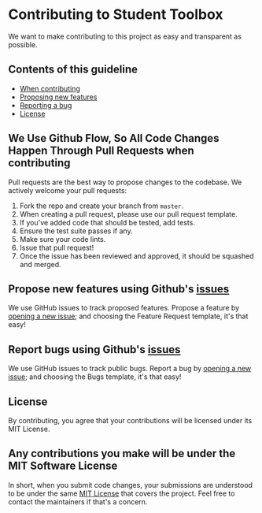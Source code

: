 # Contributing to Student Toolbox

We want to make contributing to this project as easy and transparent as possible.

## Contents of this guideline

- [When contributing](#we-use-github-flow-so-all-code-changes-happen-through-pull-requests)
- [Proposing new features](#propose-new-features-using-githubs-issues)
- [Reporting a bug](#report-bugs-using-githubs-issues)
- [License](#license)

## We Use Github Flow, So All Code Changes Happen Through Pull Requests when contributing

Pull requests are the best way to propose changes to the codebase. We actively welcome your pull requests:

1. Fork the repo and create your branch from `master`.
2. When creating a pull request, please use our pull request template.
3. If you've added code that should be tested, add tests.
4. Ensure the test suite passes if any.
5. Make sure your code lints.
6. Issue that pull request!
7. Once the issue has been reviewed and approved, it should be squashed and merged.

## Propose new features using Github's [issues](https://github.com/Snacc-Overflow/student-toolbox/issues)

We use GitHub issues to track proposed features. Propose a feature by [opening a new issue](https://github.com/Snacc-Overflow/student-toolbox/issues/new/choose); and choosing the Feature Request template, it's that easy!

## Report bugs using Github's [issues](https://github.com/Snacc-Overflow/student-toolbox/issues)

We use GitHub issues to track public bugs. Report a bug by [opening a new issue](https://github.com/Snacc-Overflow/student-toolbox/issues/new/choose); and choosing the Bugs template, it's that easy!

## License

By contributing, you agree that your contributions will be licensed under its MIT License.

## Any contributions you make will be under the MIT Software License

In short, when you submit code changes, your submissions are understood to be under the same [MIT License](https://github.com/Snacc-Overflow/student-toolbox/blob/main/LICENSE) that covers the project. Feel free to contact the maintainers if that's a concern.
